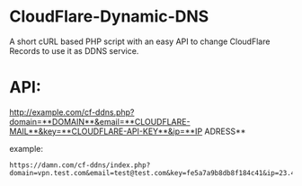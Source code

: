 # CloudFlare-Dynamic-DNS
A short cURL based PHP script with an easy API to change CloudFlare Records to use it as DDNS service.

# API:
http://example.com/cf-ddns.php?domain=**DOMAIN**&email=**CLOUDFLARE-MAIL**&key=**CLOUDFLARE-API-KEY**&ip=**IP ADRESS**

example:
```
https://damn.com/cf-ddns/index.php?domain=vpn.test.com&email=test@test.com&key=fe5a7a9b8db8f184c41&ip=23.45.86.54
```
